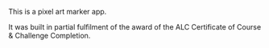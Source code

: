 This is a pixel art marker app.

It was built in partial fulfilment of the award of the ALC Certificate of Course & Challenge Completion.


